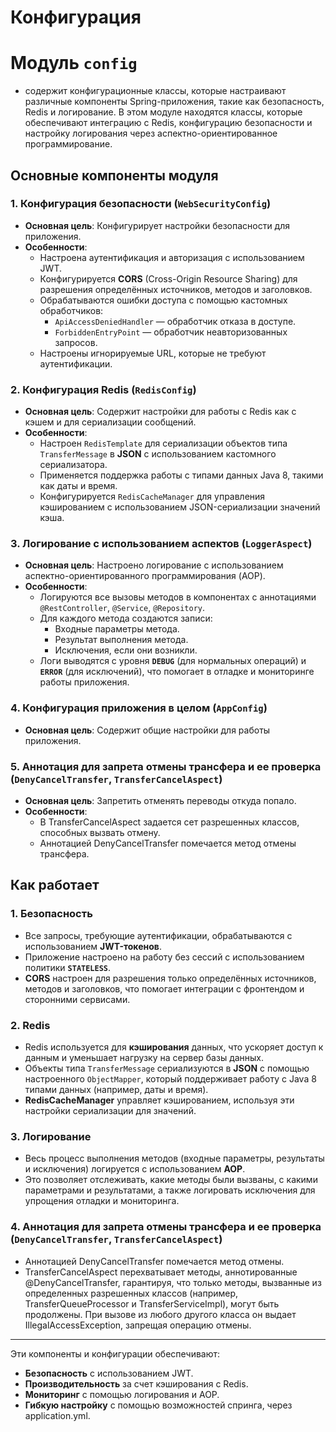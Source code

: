 # Конфигурация
# Модуль `config`

- содержит конфигурационные классы, которые настраивают различные компоненты Spring-приложения, такие как безопасность, Redis и логирование. 
 В этом модуле находятся классы, которые обеспечивают интеграцию с Redis, конфигурацию безопасности и настройку логирования через аспектно-ориентированное
 программирование.

## Основные компоненты модуля

### 1. Конфигурация безопасности (`WebSecurityConfig`)

- **Основная цель**: Конфигурирует настройки безопасности для приложения.
- **Особенности**:
    - Настроена аутентификация и авторизация с использованием JWT.
    - Конфигурируется **CORS** (Cross-Origin Resource Sharing) для разрешения определённых источников, методов и заголовков.
    - Обрабатываются ошибки доступа с помощью кастомных обработчиков:
        - `ApiAccessDeniedHandler` — обработчик отказа в доступе.
        - `ForbiddenEntryPoint` — обработчик неавторизованных запросов.
    - Настроены игнорируемые URL, которые не требуют аутентификации.

### 2. Конфигурация Redis (`RedisConfig`)

- **Основная цель**: Содержит настройки для работы с Redis как с кэшем и для сериализации сообщений.
- **Особенности**:
    - Настроен `RedisTemplate` для сериализации объектов типа `TransferMessage` в **JSON** с использованием кастомного сериализатора.
    - Применяется поддержка работы с типами данных Java 8, такими как даты и время.
    - Конфигурируется `RedisCacheManager` для управления кэшированием с использованием JSON-сериализации значений кэша.

### 3. Логирование с использованием аспектов (`LoggerAspect`)

- **Основная цель**: Настроено логирование с использованием аспектно-ориентированного программирования (AOP).
- **Особенности**:
    - Логируются все вызовы методов в компонентах с аннотациями `@RestController`, `@Service`, `@Repository`.
    - Для каждого метода создаются записи:
        - Входные параметры метода.
        - Результат выполнения метода.
        - Исключения, если они возникли.
    - Логи выводятся с уровня **`DEBUG`** (для нормальных операций) и **`ERROR`** (для исключений), что помогает в отладке и мониторинге работы приложения.

### 4. Конфигурация приложения в целом (`AppConfig`)

- **Основная цель**: Содержит общие настройки для работы приложения.

### 5. Аннотация для запрета отмены трансфера и ее проверка (`DenyCancelTransfer`, `TransferCancelAspect`)

- **Основная цель**: Запретить отменять переводы откуда попало.
- **Особенности**:
    - В TransferCancelAspect задается сет разрешенных классов, способных вызвать отмену.
    - Аннотацией DenyCancelTransfer помечается метод отмены трансфера.

## Как работает

### 1. Безопасность

- Все запросы, требующие аутентификации, обрабатываются с использованием **JWT-токенов**.
- Приложение настроено на работу без сессий с использованием политики **`STATELESS`**.
- **CORS** настроен для разрешения только определённых источников, методов и заголовков, что помогает интеграции с фронтендом и сторонними сервисами.

### 2. Redis

- Redis используется для **кэширования** данных, что ускоряет доступ к данным и уменьшает нагрузку на сервер базы данных.
- Объекты типа `TransferMessage` сериализуются в **JSON** с помощью настроенного `ObjectMapper`, который поддерживает работу с Java 8 типами данных (например, даты и время).
- **RedisCacheManager** управляет кэшированием, используя эти настройки сериализации для значений.

### 3. Логирование

- Весь процесс выполнения методов (входные параметры, результаты и исключения) логируется с использованием **AOP**.
- Это позволяет отслеживать, какие методы были вызваны, с какими параметрами и результатами, а также логировать исключения для упрощения отладки и мониторинга.

### 4. Аннотация для запрета отмены трансфера и ее проверка (`DenyCancelTransfer`, `TransferCancelAspect`)

- Аннотацией DenyCancelTransfer помечается метод отмены.
- TransferCancelAspect перехватывает методы, аннотированные @DenyCancelTransfer, гарантируя, что только методы, вызванные из определенных разрешенных 
  классов (например, TransferQueueProcessor и TransferServiceImpl), могут быть продолжены. При вызове из любого другого класса он выдает IllegalAccessException,
  запрещая операцию отмены.

---

Эти компоненты и конфигурации обеспечивают:

- **Безопасность** с использованием JWT.
- **Производительность** за счет кэширования с Redis.
- **Мониторинг** с помощью логирования и AOP.
- **Гибкую настройку** с помощью возможностей спринга, через application.yml.
